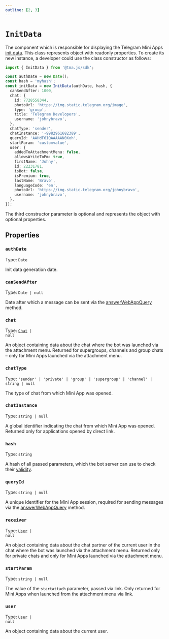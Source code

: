```yaml
---
outline: [2, 3]
---
```


# `InitData`

The component which is responsible for displaying the Telegram Mini
Apps [init data](../../../../platform/launch-parameters/init-data.md). This class represents object with
readonly properties. To create its new instance, a developer could use the class constructor as
follows:

```typescript
import { InitData } from '@tma.js/sdk';

const authDate = new Date();
const hash = 'myhash';
const initData = new InitData(authDate, hash, {
  canSendAfter: 1000,
  chat: {
    id: 7728558344,
    photoUrl: 'https://img.static.telegram.org/image',
    type: 'group',
    title: 'Telegram Developers',
    username: 'johnybravo',
  },
  chatType: 'sender',
  chatInstance: '-9982961682389',
  queryId: 'AAHdF6IQAAAAAN0Xoh',
  startParam: 'customvalue',
  user: {
    addedToAttachmentMenu: false,
    allowsWriteToPm: true,
    firstName: 'Johny',
    id: 22231781,
    isBot: false,
    isPremium: true,
    lastName: 'Bravo',
    languageCode: 'en',
    photoUrl: 'https://img.static.telegram.org/johnybravo',
    username: 'johnybravo',
  },
});
```

The third constructor parameter is optional and represents the object with optional properties.

## Properties

### `authDate`

Type: `Date`

Init data generation date.

### `canSendAfter`

Type: `Date | null`

Date after which a message can be sent via
the [answerWebAppQuery](https://core.telegram.org/bots/api#answerwebappquery) method.

### `chat`

Type: <code>[Chat](../../tma-js-init-data/chat.md) | null</code>

An object containing data about the chat where the bot was launched via
the attachment menu. Returned for supergroups, channels and group
chats – only for Mini Apps launched via the attachment menu.

### `chatType`

Type: `'sender' | 'private' | 'group' | 'supergroup' | 'channel' | string | null`

The type of chat from which Mini App was opened.

### `chatInstance`

Type: `string | null`

A global identifier indicating the chat from which Mini App was
opened. Returned only for applications opened by direct link.

### `hash`

Type: `string`

A hash of all passed parameters, which the bot server can use to check
their [validity](https://core.telegram.org/bots/webapps#validating-data-received-via-the-web-app).

### `queryId`

Type: `string | null`

A unique identifier for the Mini App session, required for sending
messages via the [answerWebAppQuery](https://core.telegram.org/bots/api#answerwebappquery) method.

### `receiver`

Type: <code>[User](../../tma-js-init-data/user.md) | null</code>

An object containing data about the chat partner of the current user in
the chat where the bot was launched via the attachment menu.
Returned only for private chats and only for Mini Apps launched
via the attachment menu.

### `startParam`

Type: `string | null`

The value of the `startattach` parameter, passed via link. Only returned for
Mini Apps when launched from the attachment menu via link.

### `user`

Type: <code>[User](../../tma-js-init-data/user.md) | null</code>

An object containing data about the current user.
